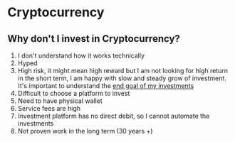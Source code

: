 # Cryptocurrency 

## Why don't I invest in Cryptocurrency?

1. I don't understand how it works technically
1. Hyped
1. High risk, it might mean high reward but I am not looking for high return in the short term, I am happy with slow and steady grow of investment. It's important to understand the [end goal of my investments](cheat-sheet-investments.md)
1. Difficult to choose a platform to invest
1. Need to have physical wallet
1. Service fees are high
1. Investment platform has no direct debit, so I cannot automate the investments
7. Not proven work in the long term (30 years +)
